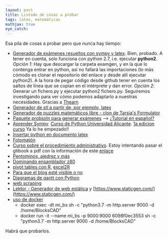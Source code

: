 ```yaml
---
layout: post
title: Listado de cosas a probar
tags: latex, matemáticas
mathjax: true
eye_catch: 
---
```


Esa pila de cosas a probar pero que nunca hay tiempo:

  * [Generador de exámenes resueltos con sympy y latex](https://github.com/thearn/examgen). Bien, probado. A tener en cuenta, solo funciona con python 2.7, i.e. ejecutar **python2**. *Opción 1*: Hay que descargar la carpeta examgen, y en la que lo contenga entrar en python, así no fallará las importaciones (lo más cómodo es clonar el repositorio del enlace y desde allí ejecutar python2). A la hora de pegar código desde github tener en cuenta los saltos de línea que se copian en el intérprete y dan error. *Opción 2*: Generar un fichero.py y ejecutar python2 fichero.py. Seguiremos investigando para ver cómo podemos adaptarlo a nuestras necesidades. Gracias a [Thearn](https://github.com/thearn)
  * [Generador de stl a partir de, por ejemplo, latex](https://github.com/thearn/stl_tools)
  * [Generador de puzzles matemáticos libre - clon de Tarsia's Formulator](https://github.com/juliangilbey/jigsaw-generator)
  * [Paquete probsoln para generar exámenes](https://ctan.org/pkg/probsoln) --> [¿Tutorial en español?](http://www.dmae.upct.es/~gabi/CursoTeX/Presentacion01.pdf)
  * [Aprender Sympy](http://rua.ua.es/dspace/handle/10045/1522?offset=20). [Curso de Python Universidad Alicante](https://www.youtube.com/playlist?list=PLoGFizEtm_6jCjWqRU8A-dQYQuo5q5KNc). [1a edicion curso](https://www.youtube.com/playlist?list=PLGBbVX_WvN7bMwYe7wWV5TZt1a58jTggB) Ya lo he empezado!!
  * [Insertar python en documento latex](https://tex.stackexchange.com/questions/397234/h-do-mathematical-programming-in-latex?atw=1)
  * [Fotomatón](https://makezine.com/projects/raspberry-pi-photo-booth/)
  * [Curso sobre el procedimiento administrativo](https://catedu.gitbooks.io/el-procedimiento-administrativo/content/). Estoy intentando pasar el gtibook a pdf con la información de este [enlace](https://help.coderdojo.com/hc/en-us/articles/115001543063-Generating-a-PDF-from-GitBook)
  * [Pentominos, ajedrez y más](https://crieventa.webnode.es/)
  * [Dominando ensamblador z80](http://www.cpcwiki.eu/index.php/DEZ80)
  * [pivot tables con R](https://trendct.org/2015/08/21/tutorial-pivot-tables-with-r/), [excel2R](http://excel2r.com/)
  * [Para que el blog esté visible o no](https://help.github.com/articles/search-engine-optimization-for-github-pages/)
  * [Diagramas de gantt con Python](https://www.pythoniza.me/python-gantt/)
  * [web scraping](https://www.seleniumhq.org/)
  * [Lektor - Generador de web estática](https://www.getlektor.com/) y [https://www.staticgen.com/](https://www.staticgen.com/)
  * [uso de docker](https://www.muylinux.com/2016/04/19/tutorial-docker/)
      * docker exec -dt mi_bs sh -c "python3.7 -m http.server 9000 -d /home/BlocksCAD"
      * docker run -it --name mi_bs -p 9000:9000 6098f0ec3553 sh -c "python3.7 -m http.server 9000 -d /home/BlocksCAD"

Habrá que probarlos. 
